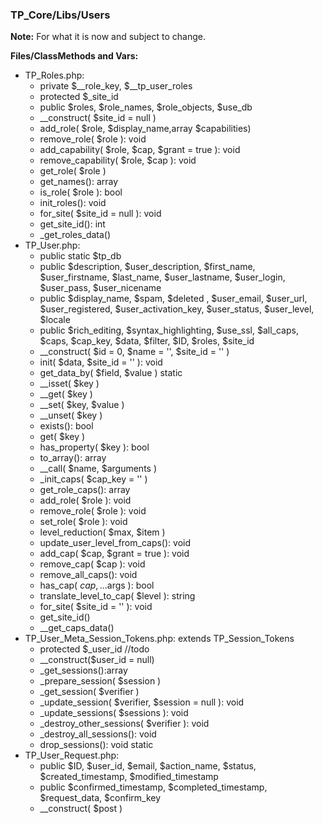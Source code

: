 ### TP_Core/Libs/Users

**Note:** For what it is now and subject to change. 

**Files/ClassMethods and Vars:**  

- TP_Roles.php: 	
	- private $__role_key, $__tp_user_roles 
	- protected $_site_id 
	- public $roles, $role_names, $role_objects, $use_db  
	- __construct( $site_id = null ) 
	- add_role( $role, $display_name,array $capabilities) 
	- remove_role( $role ): void 
	- add_capability( $role, $cap, $grant = true ): void 
	- remove_capability( $role, $cap ): void 
	- get_role( $role ) 
	- get_names(): array 
	- is_role( $role ): bool 
	- init_roles(): void 
	- for_site( $site_id = null ): void 
	- get_site_id(): int 
	- _get_roles_data() 
- TP_User.php: 	
	- public static $tp_db 
	- public $description, $user_description, $first_name, $user_firstname, $last_name, $user_lastname, $user_login, $user_pass, $user_nicename 
	- public $display_name, $spam, $deleted , $user_email, $user_url, $user_registered, $user_activation_key, $user_status, $user_level, $locale
	- public $rich_editing, $syntax_highlighting, $use_ssl, $all_caps, $caps, $cap_key, $data, $filter, $ID, $roles, $site_id  
	- __construct( $id = 0, $name = '', $site_id = '' )
	- init( $data, $site_id = '' ): void 
	- get_data_by( $field, $value ) static 
	- __isset( $key ) 
	- __get( $key ) 
	- __set( $key, $value ) 
	- __unset( $key ) 
	- exists(): bool 
	- get( $key ) 
	- has_property( $key ): bool 
	- to_array(): array 
	- __call( $name, $arguments ) 
	- _init_caps( $cap_key = '' ) 
	- get_role_caps(): array 
	- add_role( $role ): void 
	- remove_role( $role ): void 
	- set_role( $role ): void 
	- level_reduction( $max, $item ) 
	- update_user_level_from_caps(): void 
	- add_cap( $cap, $grant = true ): void 
	- remove_cap( $cap ): void 
	- remove_all_caps(): void 
	- has_cap( $cap, ...$args ): bool 
	- translate_level_to_cap( $level ): string 
	- for_site( $site_id = '' ): void 
	- get_site_id() 
	- __get_caps_data() 
- TP_User_Meta_Session_Tokens.php: extends TP_Session_Tokens	
	- protected $_user_id //todo
	- __construct($user_id = null) 
	- _get_sessions():array 
	- _prepare_session( $session ) 
	- _get_session( $verifier ) 
	- _update_session( $verifier, $session = null ): void 
	- _update_sessions( $sessions ): void 
	- _destroy_other_sessions( $verifier ): void 
	- _destroy_all_sessions(): void 
	- drop_sessions(): void static 
- TP_User_Request.php: 	
	- public $ID, $user_id, $email, $action_name, $status, $created_timestamp, $modified_timestamp 
	- public $confirmed_timestamp, $completed_timestamp, $request_data, $confirm_key 
	- __construct( $post ) 

